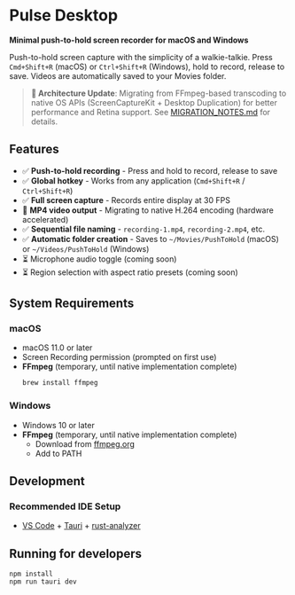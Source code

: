 # Pulse Desktop

**Minimal push-to-hold screen recorder for macOS and Windows**

Push-to-hold screen capture with the simplicity of a walkie-talkie. Press `Cmd+Shift+R` (macOS) or `Ctrl+Shift+R` (Windows), hold to record, release to save. Videos are automatically saved to your Movies folder.

> **🚧 Architecture Update**: Migrating from FFmpeg-based transcoding to native OS APIs (ScreenCaptureKit + Desktop Duplication) for better performance and Retina support. See [MIGRATION_NOTES.md](MIGRATION_NOTES.md) for details.

## Features

- ✅ **Push-to-hold recording** - Press and hold to record, release to save
- ✅ **Global hotkey** - Works from any application (`Cmd+Shift+R` / `Ctrl+Shift+R`)
- ✅ **Full screen capture** - Records entire display at 30 FPS
- 🚧 **MP4 video output** - Migrating to native H.264 encoding (hardware accelerated)
- ✅ **Sequential file naming** - `recording-1.mp4`, `recording-2.mp4`, etc.
- ✅ **Automatic folder creation** - Saves to `~/Movies/PushToHold` (macOS) or `~/Videos/PushToHold` (Windows)
- ⏳ Microphone audio toggle (coming soon)
- ⏳ Region selection with aspect ratio presets (coming soon)

## System Requirements

### macOS
- macOS 11.0 or later
- Screen Recording permission (prompted on first use)
- **FFmpeg** (temporary, until native implementation complete)
  ```bash
  brew install ffmpeg
  ```

### Windows
- Windows 10 or later
- **FFmpeg** (temporary, until native implementation complete)
  - Download from [ffmpeg.org](https://ffmpeg.org/download.html)
  - Add to PATH

## Development

### Recommended IDE Setup

- [VS Code](https://code.visualstudio.com/) + [Tauri](https://marketplace.visualstudio.com/items?itemName=tauri-apps.tauri-vscode) + [rust-analyzer](https://marketplace.visualstudio.com/items?itemName=rust-lang.rust-analyzer)

## Running for developers

```
npm install
npm run tauri dev
```
